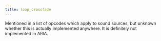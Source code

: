```yaml
---
title: loop_crossfade
---
```

Mentioned in a list of opcodes which apply to sound sources, but unknown whether
this is actually implemented anywhere. It is definitely not implemented in ARIA.
